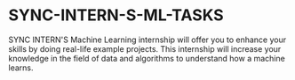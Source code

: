 # SYNC-INTERN-S-ML-TASKS
SYNC INTERN'S Machine Learning internship will offer you to enhance your skills by doing real-life example projects. This internship will increase your knowledge in the field of data and algorithms to understand how a machine learns.
